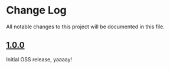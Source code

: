 # Change Log
All notable changes to this project will be documented in this file.

## [1.0.0](https://github.com/MLSDev/LoadableViews/releases/tag/1.0.0)

Initial OSS release, yaaaay!
